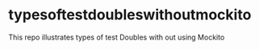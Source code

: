 # typesoftestdoubleswithoutmockito
This repo illustrates types of test Doubles with out using Mockito
